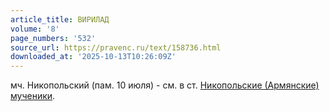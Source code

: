 ```yaml
---
article_title: ВИРИЛАД
volume: '8'
page_numbers: '532'
source_url: https://pravenc.ru/text/158736.html
downloaded_at: '2025-10-13T10:26:09Z'
---
```


мч. Никопольский (пам. 10 июля) - см. в ст. [Никопольские (Армянские) мученики](<https://pravenc.ru/text/Никопольские (Армянские) мученики.html>).
